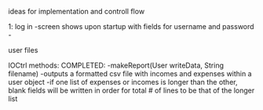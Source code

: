 ideas for implementation and controll flow

1: log in
    -screen shows upon startup with fields for username and password
    -

user files

IOCtrl methods:
    COMPLETED:
        -makeReport(User writeData, String filename)
            -outputs a formatted csv file with incomes and expenses within a user object
            -if one list of expenses or incomes is longer than the other, 
             blank fields will be written in order for total # of lines to be that of the longer list
    




